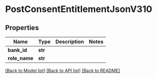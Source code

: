 # PostConsentEntitlementJsonV310

## Properties
Name | Type | Description | Notes
------------ | ------------- | ------------- | -------------
**bank_id** | **str** |  | 
**role_name** | **str** |  | 

[[Back to Model list]](../README.md#documentation-for-models) [[Back to API list]](../README.md#documentation-for-api-endpoints) [[Back to README]](../README.md)


